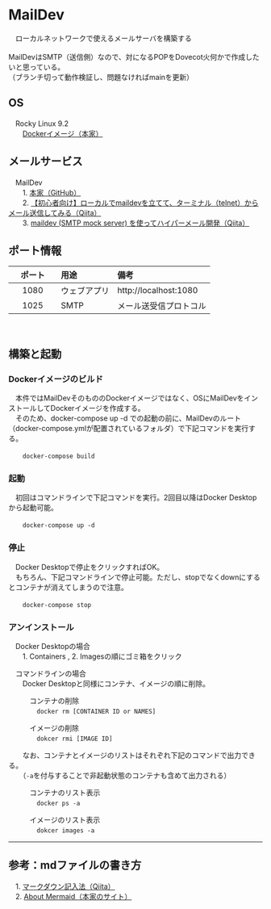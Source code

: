 # MailDev
　ローカルネットワークで使えるメールサーバを構築する<br><br>
  MailDevはSMTP（送信側）なので、対になるPOPをDovecot火何かで作成したいと思っている。<br>
  （ブランチ切って動作検証し、問題なければmainを更新）

## OS
　Rocky Linux 9.2<br>
　　[Dockerイメージ（本家）](https://hub.docker.com/_/rockylinux)

## メールサービス
　MailDev<br>
　　1. [本家（GitHub）](https://github.com/maildev/maildev/tree/master)<br>
　　2. [【初心者向け】ローカルでmaildevを立てて、ターミナル（telnet）からメール送信してみる（Qiita）](https://qiita.com/4EAE_Learner/items/4d06a1c76b8b8b23d41f)<br>
　　3. [maildev (SMTP mock server) を使ってハイパーメール開発（Qiita）](https://qiita.com/sotarok/items/ff5ca29f88d1f8069c98)

## ポート情報
| ポート　　  | 用途        | 備考        |
|:-----------:|:------------|:------------|
| 1080        | ウェブアプリ | http://localhost:1080 |
| 1025        | SMTP        | メール送受信プロトコル  |
<br>

## 構築と起動

### Dockerイメージのビルド
　本件ではMailDevそのもののDockerイメージではなく、OSにMailDevをインストールしてDockerイメージを作成する。<br>
　そのため、docker-compose up -d での起動の前に、MailDevのルート（docker-compose.ymlが配置されているフォルダ）で下記コマンドを実行する。

　　`docker-compose build`

### 起動
　初回はコマンドラインで下記コマンドを実行。2回目以降はDocker Desktopから起動可能。

　　`docker-compose up -d`

### 停止
　Docker Desktopで停止をクリックすればOK。<br>
　もちろん、下記コマンドラインで停止可能。ただし、stopでなくdownにするとコンテナが消えてしまうので注意。

　　`docker-compose stop`

### アンインストール
　Docker Desktopの場合<br>
　　1. Containers , 2. Imagesの順にゴミ箱をクリック

　コマンドラインの場合<br>
　　Docker Desktopと同様にコンテナ、イメージの順に削除。<br>

　　　コンテナの削除<br>
　　　　`docker rm [CONTAINER ID or NAMES]`

　　　イメージの削除<br>
　　　　`dokcer rmi [IMAGE ID]`

　　なお、コンテナとイメージのリストはそれぞれ下記のコマンドで出力できる。<br>
　　（`-a`を付与することで非起動状態のコンテナも含めて出力される）

　　　コンテナのリスト表示<br>
　　　　`docker ps -a`

 　　　イメージのリスト表示<br>
 　　　　`dokcer images -a`


---
## 参考：mdファイルの書き方
　1. [マークダウン記入法（Qiita）](https://qiita.com/oreo/items/82183bfbaac69971917f)<br>
　2. [About Mermaid（本家のサイト）](https://mermaid.js.org/intro/)
